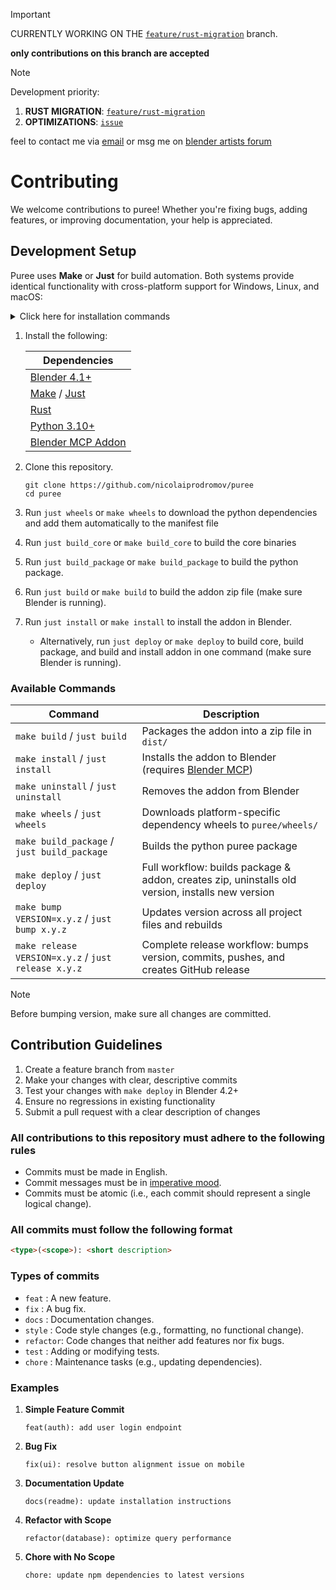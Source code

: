 > [!IMPORTANT]
> CURRENTLY WORKING ON THE [`feature/rust-migration`](https://github.com/nicolaiprodromov/puree/tree/feature/rust-migration) branch.
>
> **only contributions on this branch are accepted**

> [!NOTE]
> Development priority:
> 1. **RUST MIGRATION**: [`feature/rust-migration`](https://github.com/nicolaiprodromov/puree/tree/feature/rust-migration)
> 2. **OPTIMIZATIONS**: [`issue`](https://github.com/nicolaiprodromov/puree/tree/feature/rust-migration)
>
> feel to contact me via [email](prodromounicolaie@gmail.com) or msg me on [blender artists forum](https://blenderartists.org/t/puree-blender-ui-framework/1615167)

# Contributing

We welcome contributions to puree! Whether you're fixing bugs, adding features, or improving documentation, your help is appreciated.

## Development Setup

Puree uses **Make** or **Just** for build automation. Both systems provide identical functionality with cross-platform support for Windows, Linux, and macOS:

<details>
<summary>
Click here for installation commands
</summary>

<br>

- Linux:

<pre>
<code class="language-bash">
    sudo apt update
    sudo apt install make
    sudo snap install --edge --classic just
    curl --proto '=https' --tlsv1.2 -sSf https://sh.rustup.rs | sh
</code>
</pre>

- MacOS:
<pre>
<code class="language-bash">
    brew install make
    brew install just
    curl --proto '=https' --tlsv1.2 -sSf https://sh.rustup.rs | sh
</code>
</pre>

- Windows:

<pre>
<code class="language-bash">
    choco install make
    winget install --id Casey.Just
    winget install Rustlang.Rustup
</code>
</pre>
</details>

1. Install the following:

    | Dependencies |
    |-------------|
    | [Blender 4.1+](https://www.blender.org/download/) |
    | [Make](https://makefiletutorial.com/) / [Just](https://just.systems/man/en/) |
    | [Rust](https://rust-lang.org/tools/install/) |
    | [Python 3.10+](https://www.python.org/downloads/) |
    | [Blender MCP Addon](https://github.com/XWZ/blender-mcp-addon) |

2. Clone this repository.

    ```plaintext
    git clone https://github.com/nicolaiprodromov/puree
    cd puree
    ```

3. Run `just wheels` or `make wheels` to download the python dependencies and add them automatically to the manifest file
4. Run `just build_core` or `make build_core` to build the core binaries
5. Run `just build_package` or `make build_package` to build the python package.
6. Run `just build` or `make build` to build the addon zip file (make sure Blender is running).
7. Run `just install` or `make install` to install the addon in Blender.
    - Alternatively, run `just deploy` or `make deploy` to build core, build package, and build and install addon in one command (make sure Blender is running).

### Available Commands

| Command | Description |
|---------|-------------|
| `make build` / `just build` | Packages the addon into a zip file in `dist/` |
| `make install` / `just install` | Installs the addon to Blender (requires [Blender MCP](https://github.com/XWZ/blender-mcp-addon)) |
| `make uninstall` / `just uninstall` | Removes the addon from Blender |
| `make wheels` / `just wheels` | Downloads platform-specific dependency wheels to `puree/wheels/` |
| `make build_package` / `just build_package` | Builds the python puree package |
| `make deploy` / `just deploy` | Full workflow: builds package & addon, creates zip, uninstalls old version, installs new version |
| `make bump VERSION=x.y.z` / `just bump x.y.z` | Updates version across all project files and rebuilds |
| `make release VERSION=x.y.z` / `just release x.y.z` | Complete release workflow: bumps version, commits, pushes, and creates GitHub release |

> [!NOTE]
> Before bumping version, make sure all changes are committed.

## Contribution Guidelines

1. Create a feature branch from `master`
2. Make your changes with clear, descriptive commits
3. Test your changes with `make deploy` in Blender 4.2+
4. Ensure no regressions in existing functionality
5. Submit a pull request with a clear description of changes

### All contributions to this repository must adhere to the following rules

- Commits must be made in English.
- Commit messages must be in [imperative mood](https://chris.beams.io/posts/git-commit/#imperative).
- Commits must be atomic (i.e., each commit should represent a single logical change).

### All commits must follow the following format

```html
<type>(<scope>): <short description>
```

### Types of commits

- `feat`    : A new feature.
- `fix`     : A bug fix.
- `docs`    : Documentation changes.
- `style`   : Code style changes (e.g., formatting, no functional change).
- `refactor`: Code changes that neither add features nor fix bugs.
- `test`    : Adding or modifying tests.
- `chore`   : Maintenance tasks (e.g., updating dependencies).

### Examples

1. **Simple Feature Commit**
   ```
   feat(auth): add user login endpoint
   ```

2. **Bug Fix**
   ```
   fix(ui): resolve button alignment issue on mobile
   ```

3. **Documentation Update**
   ```
   docs(readme): update installation instructions
   ```

4. **Refactor with Scope**
   ```
   refactor(database): optimize query performance
   ```

5. **Chore with No Scope**
   ```
   chore: update npm dependencies to latest versions
   ```
